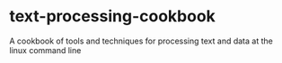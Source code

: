 # text-processing-cookbook
A cookbook of tools and techniques for processing text and data at the linux command line
